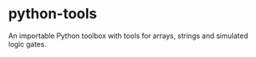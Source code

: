 # python-tools
An importable Python toolbox with tools for arrays, strings and simulated logic gates.
